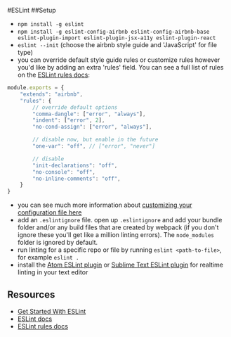 #ESLint
##Setup
- `npm install -g eslint`
- `npm install -g eslint-config-airbnb eslint-config-airbnb-base eslint-plugin-import eslint-plugin-jsx-a11y eslint-plugin-react`
- `eslint --init` (choose the airbnb style guide and 'JavaScript' for file type)
- you can override default style guide rules or customize rules however you'd like by adding an extra 'rules' field. You can see a full list of rules on the [ESLint rules docs](http://eslint.org/docs/rules/):
```js
module.exports = {
    "extends": "airbnb",
    "rules": {
        // override default options
        "comma-dangle": ["error", "always"],
        "indent": ["error", 2],
        "no-cond-assign": ["error", "always"],

        // disable now, but enable in the future
        "one-var": "off", // ["error", "never"]

        // disable
        "init-declarations": "off",
        "no-console": "off",
        "no-inline-comments": "off",
    }
}
```
- you can see much more information about [customizing your configuration file here](http://eslint.org/docs/user-guide/configuring)
- add an `.eslintignore` file. open up `.eslintignore` and add your bundle folder and/or any build files that are created by webpack (if you don't ignore these you'll get like a million linting errors). The `node_modules` folder is ignored by default.
- run linting for a specific repo or file by running `eslint <path-to-file>`, for example `eslint .`
- install the [Atom ESLint plugin](https://atom.io/packages/linter-eslint) or [Sublime Text ESLint plugin](https://github.com/roadhump/SublimeLinter-eslint) for realtime linting in your text editor

## Resources
- [Get Started With ESLint](http://devnull.guru/get-started-with-eslint/)
- [ESLint docs](http://eslint.org/docs/)
- [ESLint rules docs](http://eslint.org/docs/rules/)
